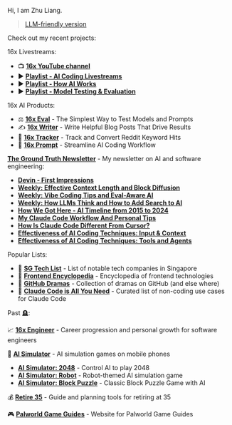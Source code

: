 Hi, I am Zhu Liang.

> [LLM-friendly version](https://paradite.com/me.txt)

Check out my recent projects:

16x Livestreams:

- 📺 **[16x YouTube channel](https://www.youtube.com/@16x.engineer)**
- ▶️ **[Playlist - AI Coding Livestreams](https://www.youtube.com/playlist?list=PLLjmSfFCuCx8neceDcCY2Oo229_YITaTg)**
- ▶️ **[Playlist - How AI Works](https://www.youtube.com/playlist?list=PLLjmSfFCuCx89WzMHFjnd2uPGssX8kP6I)**
- ▶️ **[Playlist - Model Testing & Evaluation](https://www.youtube.com/playlist?list=PLLjmSfFCuCx8Fj-6LvXitHQoSCk80euid)**

16x AI Products:

- ⚖️ **[16x Eval](https://eval.16x.engineer/)** - The Simplest Way to Test Models and Prompts
- ✍️ **[16x Writer](https://writer.16x.engineer/)** - Write Helpful Blog Posts That Drive Results
- 🎯 **[16x Tracker](https://tracker.16x.engineer/)** - Track and Convert Reddit Keyword Hits
- 📝 **[16x Prompt](https://prompt.16x.engineer/)** - Streamline AI Coding Workflow

**[The Ground Truth Newsletter](https://thegroundtruth.substack.com/)** - My newsletter on AI and software engineering:

- **[Devin - First Impressions](https://thegroundtruth.substack.com/p/devin-first-impressions)**
- **[Weekly: Effective Context Length and Block Diffusion](https://thegroundtruth.substack.com/p/the-ground-truth-weekly-effective)**
- **[Weekly: Vibe Coding Tips and Eval-Aware AI](https://thegroundtruth.substack.com/p/vibe-coding-cursor-tips-eval-aware-ai)**
- **[Weekly: How LLMs Think and How to Add Search to AI](https://thegroundtruth.substack.com/p/llm-think-ai-interpretability-anthropic-search-api-mcp)**
- **[How We Got Here - AI Timeline from 2015 to 2024](https://thegroundtruth.substack.com/p/how-we-got-here-ai-timeline-2015-2024)**
- **[My Claude Code Workflow And Personal Tips](https://thegroundtruth.substack.com/p/my-claude-code-workflow-and-personal-tips)**
- **[How Is Claude Code Different From Cursor?](https://thegroundtruth.substack.com/p/claude-code-difference-from-cursor)**
- **[Effectiveness of AI Coding Techniques: Input & Context](https://thegroundtruth.substack.com/p/effectiveness-of-ai-coding-techniques-input-context)**
- **[Effectiveness of AI Coding Techniques: Tools and Agents](https://thegroundtruth.substack.com/p/effectiveness-of-ai-coding-techniques-tools-agents)**

Popular Lists:

- 📒 **[SG Tech List](https://paradite.github.io/sg-tech-list/)** - List of notable tech companies in Singapore
- 📜 **[Frontend Encyclopedia](https://github.com/paradite/frontend-encyclopedia)** - Encyclopedia of frontend technologies
- 🎦 **[GitHub Dramas](https://github.com/paradite/github-dramas)** - Collection of dramas on GitHub (and else where)
- 🔮 **[Claude Code is All You Need](https://github.com/paradite/claude-code-is-all-you-need)** - Curated list of non-coding use cases for Claude Code

Past 🪦:

📈 **[16x Engineer](https://16x.engineer/)** - Career progression and personal growth for software engineers

🤖 **[AI Simulator](https://ai-simulator.com/)** - AI simulation games on mobile phones

- **[AI Simulator: 2048](https://ai-simulator.com/2048/)** - Control AI to play 2048
- **[AI Simulator: Robot](https://ai-simulator.com/robot/)** - Robot-themed AI simulation game
- **[AI Simulator: Block Puzzle](https://ai-simulator.com/block/)** - Classic Block Puzzle Game with AI

💰 **[Retire 35](https://retire35.com/)** - Guide and planning tools for retiring at 35

🎮 **[Palworld Game Guides](https://palworld.paradite.com/)** - Website for Palworld Game Guides
